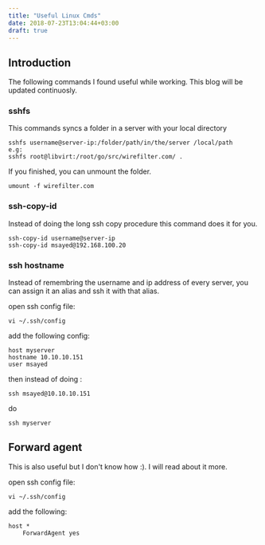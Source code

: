 ```yaml
---
title: "Useful Linux Cmds"
date: 2018-07-23T13:04:44+03:00
draft: true
---
```


## Introduction

The following commands I found useful while working. This blog will be updated continuosly.

### sshfs 

This commands syncs a folder in a server with your local directory

    sshfs username@server-ip:/folder/path/in/the/server /local/path
    e.g:
    sshfs root@libvirt:/root/go/src/wirefilter.com/ .

If you finished, you can unmount the folder.
    
    umount -f wirefilter.com

### ssh-copy-id 

Instead of doing the long ssh copy procedure this command does it for you.

    ssh-copy-id username@server-ip
    ssh-copy-id msayed@192.168.100.20

### ssh hostname

Instead of remembring the username and ip address of every server, you can assign it an alias and ssh it with that alias.

open ssh config file:

    vi ~/.ssh/config

add the following config:

    host myserver
	hostname 10.10.10.151
	user msayed

then instead of doing :

    ssh msayed@10.10.10.151
do
 
    ssh myserver

## Forward agent

This is also useful but I don't know how :). I will read about it more.

open ssh config file:

    vi ~/.ssh/config

add the following:

    host *
	    ForwardAgent yes